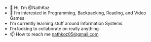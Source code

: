- 👋 Hi, I’m @NathKoz
- 👀 I’m interested in Programming, Backpacking, Reading, and Video Games
-  I’m currently learning stuff around Information Systems
-  I’m looking to collaborate on really anything
- 📫 How to reach me nathkoz05@gmail.com
